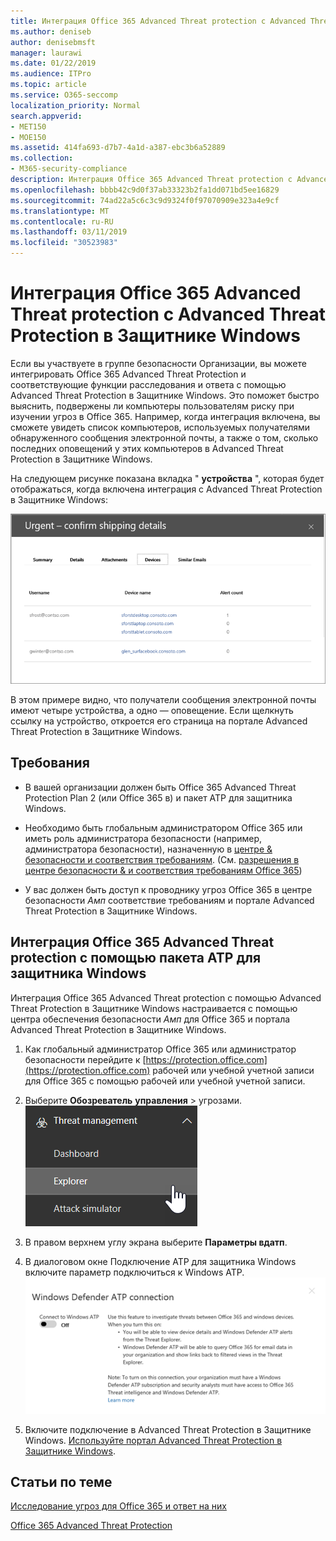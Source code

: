 ```yaml
---
title: Интеграция Office 365 Advanced Threat protection с Advanced Threat Protection в Защитнике Windows
ms.author: deniseb
author: denisebmsft
manager: laurawi
ms.date: 01/22/2019
ms.audience: ITPro
ms.topic: article
ms.service: O365-seccomp
localization_priority: Normal
search.appverid:
- MET150
- MOE150
ms.assetid: 414fa693-d7b7-4a1d-a387-ebc3b6a52889
ms.collection:
- M365-security-compliance
description: Интеграция Office 365 Advanced Threat protection с Advanced Threat Protection в Защитнике Windows для просмотра подробных сведений об управлении угрозами.
ms.openlocfilehash: bbbb42c9d0f37ab33323b2fa1dd071bd5ee16829
ms.sourcegitcommit: 74ad22a5c6c3c9d9324f0f97070909e323a4e9cf
ms.translationtype: MT
ms.contentlocale: ru-RU
ms.lasthandoff: 03/11/2019
ms.locfileid: "30523983"
---
```

# <a name="integrate-office-365-advanced-threat-protection-with-windows-defender-advanced-threat-protection"></a>Интеграция Office 365 Advanced Threat protection с Advanced Threat Protection в Защитнике Windows

Если вы участвуете в группе безопасности Организации, вы можете интегрировать Office 365 Advanced Threat Protection и соответствующие функции расследования и ответа с помощью Advanced Threat Protection в Защитнике Windows. Это поможет быстро выяснить, подвержены ли компьютеры пользователям риску при изучении угроз в Office 365. Например, когда интеграция включена, вы сможете увидеть список компьютеров, используемых получателями обнаруженного сообщения электронной почты, а также о том, сколько последних оповещений у этих компьютеров в Advanced Threat Protection в Защитнике Windows.
  
На следующем рисунке показана вкладка " **устройства** ", которая будет отображаться, когда включена интеграция с Advanced Threat Protection в Защитнике Windows: 
  
![Когда пакет ATP для защитника Windows включен, вы можете просмотреть список компьютеров с оповещениями.](media/fec928ea-8f0c-44d7-80b9-a2e0a8cd4e89.PNG)
  
В этом примере видно, что получатели сообщения электронной почты имеют четыре устройства, а одно — оповещение. Если щелкнуть ссылку на устройство, откроется его страница на портале Advanced Threat Protection в Защитнике Windows.
  
## <a name="requirements"></a>Требования

- В вашей организации должен быть Office 365 Advanced Threat Protection Plan 2 (или Office 365 в) и пакет ATP для защитника Windows.
    
- Необходимо быть глобальным администратором Office 365 или иметь роль администратора безопасности (например, администратора безопасности), назначенную в [центре &amp; безопасности и соответствия требованиям](https://protection.office.com). (См. [разрешения в центре безопасности &amp; и соответствия требованиям Office 365](permissions-in-the-security-and-compliance-center.md))
    
- У вас должен быть доступ к проводнику угроз Office 365 в центре безопасности _Амп_ соответствие требованиям и портале Advanced Threat Protection в Защитнике Windows.
    
## <a name="to-integrate-office-365-advanced-threat-protection-with-windows-defender-atp"></a>Интеграция Office 365 Advanced Threat protection с помощью пакета ATP для защитника Windows

Интеграция Office 365 Advanced Threat protection с помощью Advanced Threat Protection в Защитнике Windows настраивается с помощью центра обеспечения безопасности _Амп_ для Office 365 и портала Advanced Threat Protection в Защитнике Windows.
  
1. Как глобальный администратор Office 365 или администратор безопасности перейдите к [https://protection.office.com](https://protection.office.com) рабочей или учебной учетной записи для Office 365 с помощью рабочей или учебной учетной записи. 
    
2. Выберите **Обозреватель** **управления** \> угрозами.<br>![Проводник в меню "Управление угрозами"](media/ThreatMgmt-Explorer-nav.png)<br>
    
3. В правом верхнем углу экрана выберите **Параметры вдатп**.
    
4. В диалоговом окне Подключение ATP для защитника Windows включите параметр подключиться к Windows ATP.<br>![Подключение ATP для защитника Windows](media/Explorer-WDATPConnection-dialog.png)<br>
    
5. Включите подключение в Advanced Threat Protection в Защитнике Windows. [Используйте портал Advanced Threat Protection в Защитнике Windows](https://go.microsoft.com/fwlink/?linkid=859690).

  
## <a name="related-topics"></a>Статьи по теме

[Исследование угроз для Office 365 и ответ на них](office-365-ti.md)
  
[Office 365 Advanced Threat Protection](office-365-atp.md)
  

